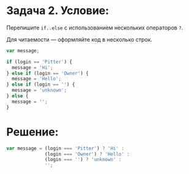 # Задача 2. Условие:

Перепишите `if..else` с использованием нескольких операторов `?`. 

Для читаемости — оформляйте код в несколько строк.

```js
var message;

if (login == 'Pitter') {
  message = 'Hi';
} else if (login == 'Owner') {
  message = 'Hello';
} else if (login == '') {
  message = 'unknown';
} else {
  message = '';
}
```

# Решение:

```js
var message = (login === 'Pitter') ? 'Hi' : 
              (login === 'Owner') ? 'Hello' :
              (login === '') ? 'unknown' :
              '';
```

